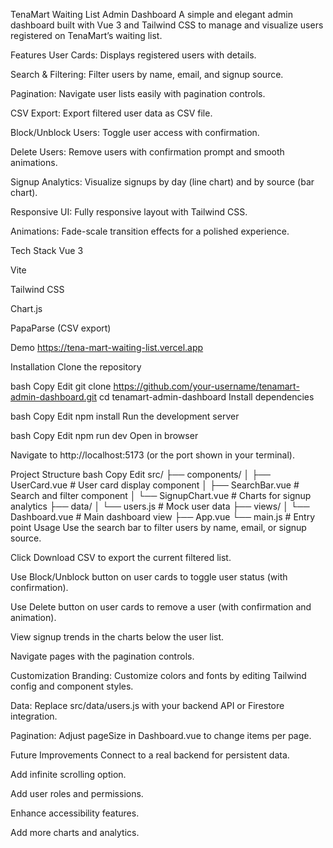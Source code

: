 TenaMart Waiting List Admin Dashboard
A simple and elegant admin dashboard built with Vue 3 and Tailwind CSS to manage and visualize users registered on TenaMart’s waiting list.

Features
User Cards: Displays registered users with details.

Search & Filtering: Filter users by name, email, and signup source.

Pagination: Navigate user lists easily with pagination controls.

CSV Export: Export filtered user data as CSV file.

Block/Unblock Users: Toggle user access with confirmation.

Delete Users: Remove users with confirmation prompt and smooth animations.

Signup Analytics: Visualize signups by day (line chart) and by source (bar chart).

Responsive UI: Fully responsive layout with Tailwind CSS.

Animations: Fade-scale transition effects for a polished experience.

Tech Stack
Vue 3

Vite

Tailwind CSS

Chart.js

PapaParse (CSV export)

Demo
https://tena-mart-waiting-list.vercel.app

Installation
Clone the repository

bash
Copy
Edit
git clone https://github.com/your-username/tenamart-admin-dashboard.git
cd tenamart-admin-dashboard
Install dependencies

bash
Copy
Edit
npm install
Run the development server

bash
Copy
Edit
npm run dev
Open in browser

Navigate to http://localhost:5173 (or the port shown in your terminal).

Project Structure
bash
Copy
Edit
src/
 ├── components/
 │    ├── UserCard.vue        # User card display component
 │    ├── SearchBar.vue       # Search and filter component
 │    └── SignupChart.vue     # Charts for signup analytics
 ├── data/
 │    └── users.js            # Mock user data
 ├── views/
 │    └── Dashboard.vue       # Main dashboard view
 ├── App.vue
 └── main.js                  # Entry point
Usage
Use the search bar to filter users by name, email, or signup source.

Click Download CSV to export the current filtered list.

Use Block/Unblock button on user cards to toggle user status (with confirmation).

Use Delete button on user cards to remove a user (with confirmation and animation).

View signup trends in the charts below the user list.

Navigate pages with the pagination controls.

Customization
Branding: Customize colors and fonts by editing Tailwind config and component styles.

Data: Replace src/data/users.js with your backend API or Firestore integration.

Pagination: Adjust pageSize in Dashboard.vue to change items per page.

Future Improvements
Connect to a real backend for persistent data.

Add infinite scrolling option.

Add user roles and permissions.

Enhance accessibility features.

Add more charts and analytics.
